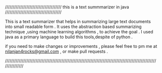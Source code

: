 ///////////////////////////////////// this is a text summmarizer in java /////////////////////////////////////

This is a text summarizer that helps in summarizing large text documents into small readable form .
It uses the abstraction based summarizing technique ,using machine learning algorithms , to achieve the goal .
I used java as a primary language to build this tools,despite of python . 


if you need to make changes or improvements , please feel free to pm me at nilanjan4rocks@gmail.com , or make pull requests .


///////////////////////////////////////////////////////////////////////////////////////////////////////////////
